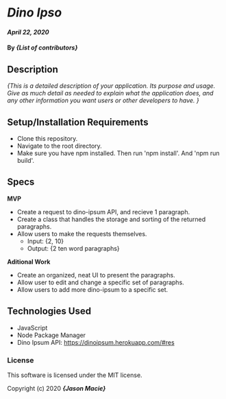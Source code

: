 # _Dino Ipso_

#### _April 22, 2020_

#### By _**{List of contributors}**_

## Description

_{This is a detailed description of your application. Its purpose and usage.  Give as much detail as needed to explain what the application does, and any other information you want users or other developers to have. }_

## Setup/Installation Requirements

* Clone this repository.
* Navigate to the root directory.
* Make sure you have npm installed. Then run 'npm install'. And 'npm run build'.

## Specs

**MVP**
* Create a request to dino-ipsum API, and recieve 1 paragraph.
* Create a class that handles the storage and sorting of the returned paragraphs.
* Allow users to make the requests themselves.
  * Input: {2, 10}
  * Output: {2 ten word paragraphs}

**Aditional Work**
* Create an organized, neat UI to present the paragraphs.
* Allow user to edit and change a specific set of paragraphs.
* Allow users to add more dino-ipsum to a specific set.

## Technologies Used

* JavaScript
* Node Package Manager
* Dino Ipsum API: https://dinoipsum.herokuapp.com/#res

### License

This software is licensed under the MIT license.

Copyright (c) 2020 **_{Jason Macie}_**
